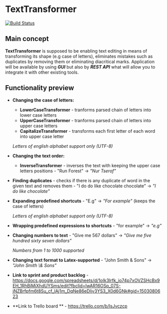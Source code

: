# TextTransformer

[![Build Status](https://travis-ci.com/opurie/TextTransformer.svg?token=H5cCQipBdbsM9g8vuhuQ&branch=main)](https://travis-ci.com/opurie/TextTransformer)

## Main concept
**TextTransformer** is supposed to be enabling text editing in means of transforming its shape (e.g case of letters), eliminates mistakes such as duplicates by removing them or eliminating diacritical marks.
Application will be available by using **_GUI_** but also by **_REST API_** what will allow you to integrate it with other existing tools.

## Functionality preview
- **Changing the case of letters:**
  - **LowerCaseTransformer** - tranforms parsed chain of letters into lower case letters
  - **UpperCaseTransformer** - tranforms parsed chain of letters into upper case letters
  - **CapitalizeTransformer** - transforms each first letter of each word into upper case letter

  _Letters of english alphabet support only (UTF-8)_

- **Changing the text order:**
  - **InverseTransformer** - inverses the text with keeping the upper case letters positions - "Run Forest" -> _"Nur Tserof"_

- **Finding duplicates** - checks if there is any duplicate of word in the given text and removes them - "I do do like chocolate chocolate" -> _"I do like chocolate"_

- **Expanding predefined shortcuts** - "E.g" -> _"For example"_ (keeps the case of letters)

  _Letters of english alphabet support only (UTF-8)_

- **Wrapping predefined expressions to shortcuts** - "for example" -> _"e.g"_

- **Changing numbers to text** - "Give me 567 dollars" -> _"Give me five hundred sixty seven dollars"_

  _Numbers from 1 to 1000 supported_

- **Changing text format to Latex-supported** - "John Smith & Sons" -> _"John Smith \\& Sons"_

- **Link to sprint and product backlog** - https://docs.google.com/spreadsheets/d/1oIk3Irfk_io74p7xOVZSHcBx9EH_1RhBiMiXhdUYSms/edit?fbclid=IwAR16OSp_07S-jNZBrfpfm6t8Su_cf_lAj1m_DqNe86eDljv3YS3_X0d6GNk#gid=1503080623

- **Link to Trello board ** - https://trello.com/b/IsJvczcp
